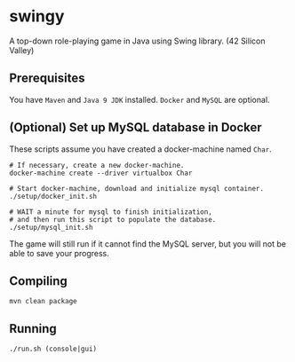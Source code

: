 # swingy
A top-down role-playing game in Java using Swing library. (42 Silicon Valley)

## Prerequisites

You have `Maven` and `Java 9 JDK` installed.  `Docker` and `MySQL` are optional.

## (Optional) Set up MySQL database in Docker

These scripts assume you have created a docker-machine named `Char`.

```
# If necessary, create a new docker-machine.
docker-machine create --driver virtualbox Char

# Start docker-machine, download and initialize mysql container.
./setup/docker_init.sh

# WAIT a minute for mysql to finish initialization,
# and then run this script to populate the database.
./setup/mysql_init.sh
```

The game will still run if it cannot find the MySQL server, but you will not be able to save your progress.

## Compiling

```
mvn clean package
```

## Running

```
./run.sh (console|gui)
```
